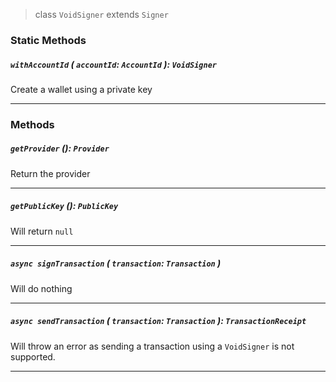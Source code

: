 > class `VoidSigner` extends `Signer`

### Static Methods

##### `withAccountId` ( `accountId`: `AccountId` ): `VoidSigner`

Create a wallet using a private key

---

### Methods

##### `getProvider` (): `Provider`

Return the provider

---

##### `getPublicKey` (): `PublicKey`

Will return `null`

---

##### `async signTransaction` ( `transaction`: `Transaction` )

Will do nothing

---

##### `async sendTransaction` ( `transaction`: `Transaction` ): `TransactionReceipt`

Will throw an error as sending a transaction using a `VoidSigner` is not supported.

---

